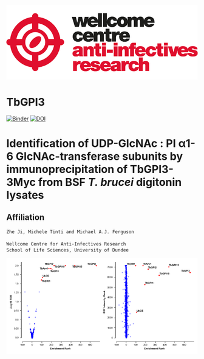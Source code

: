 ![title](https://github.com/mtinti/TbGPI3/blob/master/static/wcar.png)
# TbGPI3

[![Binder](https://mybinder.org/badge_logo.svg)](https://mybinder.org/v2/gh/mtinti/TbGPI3/HEAD?filepath=make_figure.ipynb)
[![DOI](https://zenodo.org/badge/4541358.svg)](https://zenodo.org/record/4541358)


# Identification of UDP-GlcNAc : PI α1-6 GlcNAc-transferase subunits by immunoprecipitation of TbGPI3-3Myc from BSF *T. brucei* digitonin lysates 

## Affiliation
    Zhe Ji, Michele Tinti and Michael A.J. Ferguson

    Wellcome Centre for Anti-Infectives Research
    School of Life Sciences, University of Dundee
    
![title](https://github.com/mtinti/TbGPI3/blob/master/Fig3.png)
